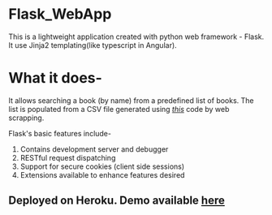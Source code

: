 # Flask_WebApp
This is a lightweight application created with python web framework - Flask.
It use Jinja2 templating(like typescript in Angular).

# What it does-
It allows searching a book (by name) from a predefined list of books.
The list is populated from a CSV file generated using [*this*](https://github.com/kamalgaider/WebScrapping) code by web scrapping.

Flask's basic features include-
1) Contains development server and debugger
2) RESTful request dispatching
3) Support for secure cookies (client side sessions)
4) Extensions available to enhance features desired

## Deployed on Heroku. Demo available [here](https://bookinfo-app.herokuapp.com) 
